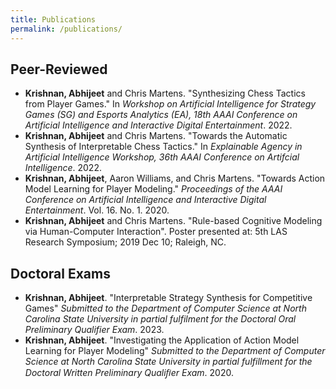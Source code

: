 ```yaml
---
title: Publications
permalink: /publications/
---
```


## Peer-Reviewed

- **Krishnan, Abhijeet** and Chris Martens. "Synthesizing Chess Tactics from Player Games." In *Workshop on Artificial
Intelligence for Strategy Games (SG) and Esports Analytics (EA), 18th AAAI Conference on Artificial Intelligence and
Interactive Digital Entertainment*. 2022. [<i class="fas
fa-external-link-alt"></i>](https://skatgame.net/mburo/aiide22ws/) [<i class="far
fa-file-pdf"></i>](/assets/docs/AIIDE_22_Paper_Synthesizing_Chess_Tactics_from_Player_Games.pdf) [<i class="far
fa-file-powerpoint"></i>](/assets/docs/AIIDE_22_SG_Presentation.pdf)
- **Krishnan, Abhijeet** and Chris Martens. "Towards the Automatic Synthesis of Interpretable Chess Tactics." In
  *Explainable Agency in Artificial Intelligence Workshop, 36th AAAI Conference on Artifcial Intelligence*. 2022. [<i
  class="fas fa-external-link-alt"></i>](https://sites.google.com/view/eaai-ws-2022/program) [<i class="far
  fa-file-pdf"></i>](/assets/docs/Interpretable_Chess_Tactics.pdf) [<i class="far
  fa-file-powerpoint"></i>](/assets/docs/EAAI_22_Presentation.pdf)
- **Krishnan, Abhijeet**, Aaron Williams, and Chris Martens. "Towards Action Model Learning for Player Modeling."
  *Proceedings of the AAAI Conference on Artificial Intelligence and Interactive Digital Entertainment*. Vol. 16. No. 1. 2020. [<i class="fas fa-external-link-alt"></i>](https://www.aaai.org/ojs/index.php/AIIDE/article/view/7436) [<i
  class="far fa-file-pdf"></i>](/assets/docs/AML_for_Player_Modeling.pdf) [<i class="fab
  fa-github"></i>](https://github.com/AbhijeetKrishnan/aml-for-player-modeling) [<i class="fab
  fa-youtube"></i>](https://youtu.be/N2rfOBfT-ZE)
- **Krishnan, Abhijeet** and Chris Martens. "Rule-based Cognitive Modeling via Human-Computer Interaction". Poster
  presented at: 5th LAS Research Symposium; 2019 Dec 10; Raleigh, NC. [<i class="fas
  fa-external-link-alt"></i>](https://ncsu-las.org/symposium/symposium-2019/) [<i class="far
  fa-file-pdf"></i>](/assets/docs/las_2019_poster_rule_based_modeling.pdf)

## Doctoral Exams

- **Krishnan, Abhijeet**. "Interpretable Strategy Synthesis for Competitive Games" *Submitted to the Department of
Computer Science at North Carolina State University in partial fulfilment for the Doctoral Oral Preliminary Qualifier
Exam*. 2023. [<i class="fas fa-external-link-alt"></i>](https://abhijeetkrishnan.me/Oral-Website/) [<i class="far
  fa-file-pdf"></i>](/assets/docs/AbhijeetKrishnan-thesis-proposal-v4) [<i class="far
fa-file-powerpoint"></i>](/assets/docs/AbhijeetKrishnan-thesis-proposal-slides.pdf)
- **Krishnan, Abhijeet**. "Investigating the Application of Action Model Learning for Player Modeling" *Submitted to the
  Department of Computer Science at North Carolina State University in partial fulfillment for the Doctoral Written
  Preliminary Qualiﬁer Exam*. 2020. [<i class="far fa-file-pdf"></i>](/assets/docs/Written_Prelim_Paper.pdf) [<i
  class="far fa-file-powerpoint"></i>](/assets/docs/Written_Prelim_Presentation.pdf)